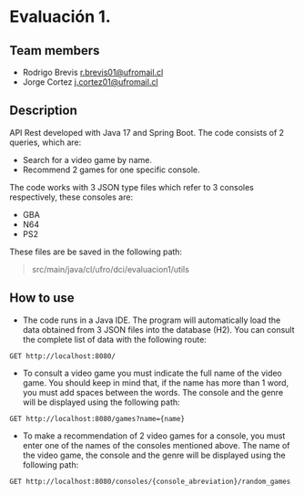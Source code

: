 # Evaluación 1.

## Team members
- Rodrigo Brevis <r.brevis01@ufromail.cl> <br>
- Jorge Cortez <j.cortez01@ufromail.cl>

## Description
API Rest developed with Java 17 and Spring Boot. The code consists of 2 queries, which are:

- Search for a video game by name.
- Recommend 2 games for one specific console.

The code works with 3 JSON type files which refer to 3 consoles respectively, these consoles are:

- GBA
- N64
- PS2

These files are be saved in the following path:

> src/main/java/cl/ufro/dci/evaluacion1/utils

## How to use

- The code runs in a Java IDE. The program will automatically load the data obtained from 3 JSON files into the database (H2).
You can consult the complete list of data with the following route:
```
GET http://localhost:8080/
```
- To consult a video game you must indicate the full name of the video game. You should keep in mind that, if the name has more than 1 word, you must add spaces between the words. The console and the genre will be displayed using the following path:
```
GET http://localhost:8080/games?name={name}
```
- To make a recommendation of 2 video games for a console, you must enter one of the names of the consoles mentioned above. The name of the video game, the console and the genre will be displayed using the following path:
```
GET http://localhost:8080/consoles/{console_abreviation}/random_games
```